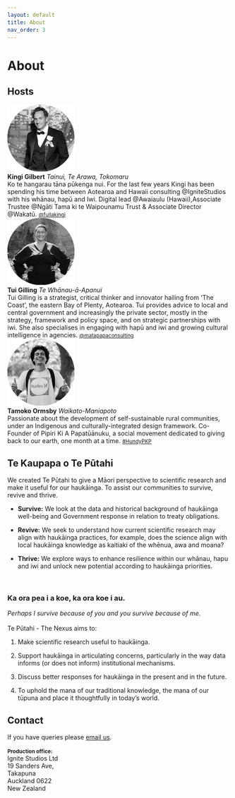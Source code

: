 ```yaml
---
layout: default
title: About
nav_order: 3
---
```


# About

## Hosts

<div class="wrapper">
  <div class="boxL">
    <a href="https://vimeo.com/412176526" data-lity>
            <img src="https://raw.githubusercontent.com/fullakingi/just-the-docs/master/assets/images/kingi-1%401x.png">
        </a>
  </div>
  <div class="boxR">
    <strong>Kingi Gilbert</strong>
    <i>Tainui, Te Arawa, Tokomaru</i> <br>Ko te hangarau tāna pūkenga nui. For the last few years Kingi has been spending his time between Aotearoa and Hawaii consulting @IgniteStudios with his whānau, hapū and Iwi. Digital lead @Awaiaulu (Hawaii),Associate Trustee @Ngāti Tama ki te Waipounamu Trust & Associate Director @Wakatū. <small><a href="http://twitter.com/fullakingi" target="_blank">@fullakingi</a></small>
  </div>
  <div class="boxL">
    <a href="https://vimeo.com/412176526" data-lity>
            <img src="https://raw.githubusercontent.com/fullakingi/just-the-docs/master/assets/images/tui-1%401x.png">
        </a>
  </div>
  <div class="boxR">
    <strong>Tui Gilling</strong>
    <i>Te Whānau-ā-Apanui</i> <br>Tui Gilling is a strategist, critical thinker and innovator hailing from ‘The Coast’, the eastern Bay of Plenty, Aotearoa. Tui provides advice to local and central government and increasingly the private sector, mostly in the strategy, framework and policy space, and on strategic partnerships with iwi. She also specialises in engaging with hapū and iwi and growing cultural intelligence in agencies. <small><a href="http://matapapaconsulting.com" target="_blank">@matapapaconsulting</a></small>
  </div>
  <div class="boxL">
    <a href="https://vimeo.com/412176526" data-lity>
            <img src="https://raw.githubusercontent.com/fullakingi/just-the-docs/master/assets/images/tamoko-1%401x.png">
        </a>
  </div>
  <div class="boxR">
    <strong>Tamoko Ormsby</strong>
    <i>Waikato-Maniapoto</i> <br>Passionate about the development of self-sustainable rural communities, under an Indigenous and culturally-integrated design framework. Co-Founder of Pipiri Ki A Papatūānuku, a social movement dedicated to giving back to our earth, one month at a time. <small><a href="https://www.pipirikiapapatuanuku.org/" target="_blank">#HundyPKP</a></small>
  </div>
</div>


## Te Kaupapa o Te Pūtahi
We created Te Pūtahi to give a Māori perspective to scientific research and make it useful for our haukāinga. To assist our communities to survive, revive and thrive. 

- <strong>Survive:</strong> We look at the data and historical background of haukāinga well-being and Government response in relation to treaty obligations.  

- <strong>Revive:</strong> We seek to understand how current scientific research may align with haukāinga practices, for example, does the science align with local haukāinga knowledge as kaitiaki of the whēnua, awa and moana?

- <strong>Thrive:</strong> We explore ways to enhance resilience within our whānau, hapu and iwi and unlock new potential according to haukāinga priorities.  
<br>

### Ka ora pea i a koe, ka ora koe i au.

_Perhaps I survive because of you and you survive because of me._  
<br>
Te Pūtahi - The Nexus aims to:

1. Make scientific research useful to haukāinga.

2. Support haukāinga in articulating concerns, particularly in the way data informs (or does not inform) institutional mechanisms.

3. Discuss better responses for haukāinga in the present and in the future. 

4. To uphold the mana of our traditional knowledge, the mana of our tūpuna and place it thoughtfully in today’s world.


## Contact
If you have queries please [email us](mailto:teputahi@tehiku.co.nz).  

<small><b>Production office:</b></small>  
Ignite Studios Ltd  
19 Sanders Ave,  
Takapuna  
Auckland 0622  
New Zealand